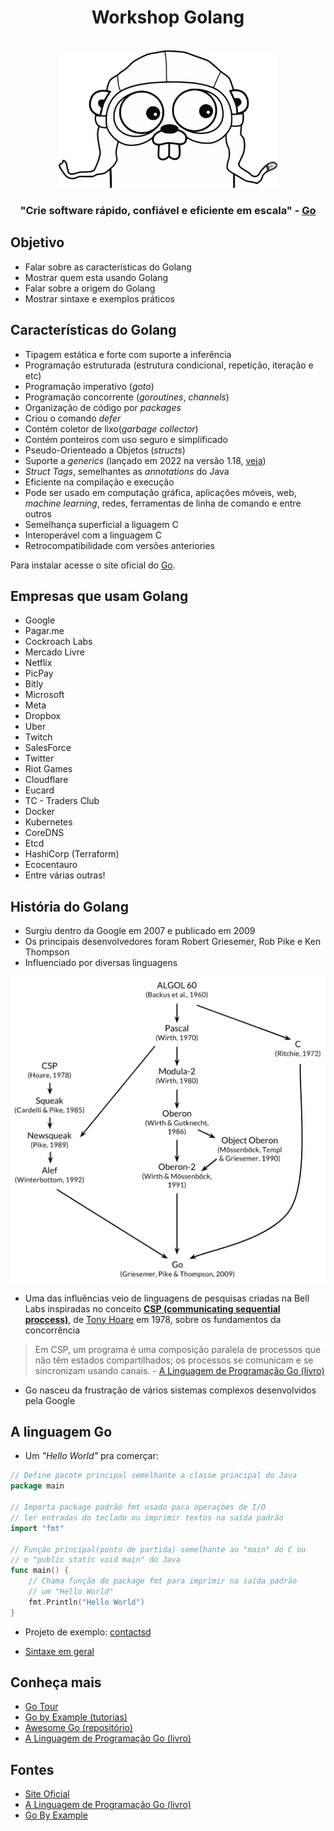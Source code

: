 <div align="center">
    <h1>Workshop Golang</h1>
    <br/>
    <img src="assets/mascote.svg" width="350" />
    <br/>
    <h3>
        "Crie software rápido, confiável e eficiente em escala" -
        <a target="new" href="https://go.dev">Go</a>
    </h3>
</div>

## Objetivo

* Falar sobre as características do Golang
* Mostrar quem esta usando Golang
* Falar sobre a origem do Golang
* Mostrar sintaxe e exemplos práticos

## Características do Golang

* Tipagem estática e forte com suporte a inferência
* Programação estruturada (estrutura condicional, repetição, iteração e etc)
* Programação imperativo (*goto*)
* Programação concorrente (*goroutines*, *channels*)
* Organização de código por *packages*
* Criou o comando *defer*
* Contém coletor de lixo(*garbage collector*)
* Contém ponteiros com uso seguro e simplificado
* Pseudo-Orienteado a Objetos (*structs*)
* Suporte a *generics* (lançado em 2022 na versão 1.18, [veja](https://go.dev/doc/devel/release#go1.18))
* *Struct Tags*, semelhantes as *annotations* do Java
* Eficiente na compilação e execução
* Pode ser usado em computação gráfica, aplicações móveis, web, *machine learning*, redes, ferramentas de linha de comando e entre outros
* Semelhança superficial a liguagem C
* Interoperável com a linguagem C
* Retrocompatibilidade com versões anteriories

Para instalar acesse o site oficial do [Go](https://go.dev).

## Empresas que usam Golang

* Google
* Pagar.me
* Cockroach Labs
* Mercado Livre
* Netflix
* PicPay
* Bitly
* Microsoft
* Meta
* Dropbox
* Uber
* Twitch
* SalesForce
* Twitter
* Riot Games
* Cloudflare
* Eucard
* TC - Traders Club
* Docker
* Kubernetes
* CoreDNS
* Etcd
* HashiCorp (Terraform)
* Ecocentauro
* Entre várias outras!

## História do Golang

* Surgiu dentro da Google em 2007 e publicado em 2009
* Os principais desenvolvedores foram Robert Griesemer, Rob Pike e Ken Thompson
* Influenciado por diversas linguagens

<div align="center">
    <img src="assets/influencias.png" width="700" />
</div>

* Uma das influências veio de linguagens de pesquisas criadas na Bell Labs inspiradas no conceito [**CSP (communicating sequential proccess)**](https://pt.wikipedia.org/wiki/CSP_(matem%C3%A1tica)), de [Tony Hoare](https://pt.wikipedia.org/wiki/Charles_Antony_Richard_Hoare) em 1978, sobre os fundamentos da concorrência

> Em CSP, um programa é uma composição paralela de processos que não têm estados compartilhados; os processos se comunicam e se sincronizam usando canais. - [A Linguagem de Programação Go (livro)](https://www.amazon.com.br/Linguagem-Programa%C3%A7%C3%A3o-Go-Alan-Donovan/dp/8575225464/ref=sr_1_1?__mk_pt_BR=%C3%85M%C3%85%C5%BD%C3%95%C3%91&crid=150VO5W82ZUWY&keywords=go&qid=1654641511&sprefix=golang%2Caps%2C234&sr=8-1&ufe=app_do%3Aamzn1.fos.6d798eae-cadf-45de-946a-f477d47705b9)

* Go nasceu da frustração de vários sistemas complexos desenvolvidos pela Google

## A linguagem Go

* Um *"Hello World"* pra comerçar:

```go
// Define pacote principal semelhante a classe principal do Java
package main

// Importa package padrão fmt usado para operações de I/O
// ler entradas do teclado ou imprimir textos na saída padrão
import "fmt"

// Função principal(ponto de partida) semelhante ao "main" do C ou
// o "public static void main" do Java
func main() {
    // Chama função do package fmt para imprimir na saída padrão
    // um "Hello World"
    fmt.Println("Hello World")
}
```

* Projeto de exemplo: [contactsd](https://github.com/Felyp-Henrique/contactsd)

* [Sintaxe em geral](codigos)

## Conheça mais

* [Go Tour](https://go.dev/tour/welcome/1)
* [Go by Example (tutorias)](https://gobyexample.com/)
* [Awesome Go (repositório)](https://github.com/avelino/awesome-go)
* [A Linguagem de Programação Go (livro)](https://www.amazon.com.br/Linguagem-Programa%C3%A7%C3%A3o-Go-Alan-Donovan/dp/8575225464/ref=sr_1_1?__mk_pt_BR=%C3%85M%C3%85%C5%BD%C3%95%C3%91&crid=150VO5W82ZUWY&keywords=go&qid=1654641511&sprefix=golang%2Caps%2C234&sr=8-1&ufe=app_do%3Aamzn1.fos.6d798eae-cadf-45de-946a-f477d47705b9)


## Fontes

* [Site Oficial](https://go.dev)
* [A Linguagem de Programação Go (livro)](https://www.amazon.com.br/Linguagem-Programa%C3%A7%C3%A3o-Go-Alan-Donovan/dp/8575225464/ref=sr_1_1?__mk_pt_BR=%C3%85M%C3%85%C5%BD%C3%95%C3%91&crid=150VO5W82ZUWY&keywords=go&qid=1654641511&sprefix=golang%2Caps%2C234&sr=8-1&ufe=app_do%3Aamzn1.fos.6d798eae-cadf-45de-946a-f477d47705b9)
* [Go By Example](https://gobyexample.com/)
